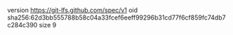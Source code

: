 version https://git-lfs.github.com/spec/v1
oid sha256:62d3bb555788b58c04a33fcef6eeff99296b31cd77f6cf859fc74db7c284c390
size 9
